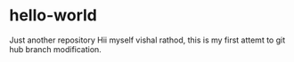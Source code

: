# hello-world
Just another repository
Hii myself vishal rathod, this is my first attemt to git hub branch modification.

